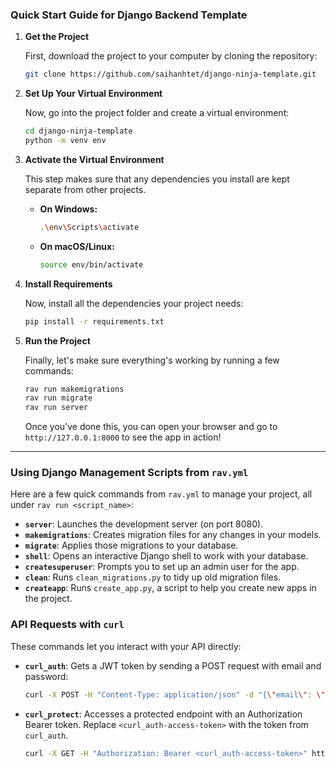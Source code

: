 ### Quick Start Guide for Django Backend Template

1. **Get the Project**

   First, download the project to your computer by cloning the repository:
   ```bash
   git clone https://github.com/saihanhtet/django-ninja-template.git
   ```

2. **Set Up Your Virtual Environment**

   Now, go into the project folder and create a virtual environment:
   ```bash
   cd django-ninja-template
   python -m venv env
   ```

3. **Activate the Virtual Environment**

   This step makes sure that any dependencies you install are kept separate from other projects.

   - **On Windows:**
     ```bash
     .\env\Scripts\activate
     ```
   - **On macOS/Linux:**
     ```bash
     source env/bin/activate
     ```

4. **Install Requirements**

   Now, install all the dependencies your project needs:
   ```bash
   pip install -r requirements.txt
   ```

5. **Run the Project**

   Finally, let's make sure everything's working by running a few commands:
   ```bash
   rav run makemigrations
   rav run migrate
   rav run server
   ```

   Once you’ve done this, you can open your browser and go to `http://127.0.0.1:8000` to see the app in action!

---

### Using Django Management Scripts from `rav.yml`

Here are a few quick commands from `rav.yml` to manage your project, all under `rav run <script_name>`:

- **`server`**: Launches the development server (on port 8080).
- **`makemigrations`**: Creates migration files for any changes in your models.
- **`migrate`**: Applies those migrations to your database.
- **`shell`**: Opens an interactive Django shell to work with your database.
- **`createsuperuser`**: Prompts you to set up an admin user for the app.
- **`clean`**: Runs `clean_migrations.py` to tidy up old migration files.
- **`createapp`**: Runs `create_app.py`, a script to help you create new apps in the project.

### API Requests with `curl`

These commands let you interact with your API directly:

- **`curl_auth`**: Gets a JWT token by sending a POST request with email and password:
  ```bash
  curl -X POST -H "Content-Type: application/json" -d "{\"email\": \"testuser@gmail.com\", \"password\": \"testuser123\"}" http://127.0.0.1:8080/api/token/pair
  ```

- **`curl_protect`**: Accesses a protected endpoint with an Authorization Bearer token. Replace `<curl_auth-access-token>` with the token from `curl_auth`.
  ```bash
  curl -X GET -H "Authorization: Bearer <curl_auth-access-token>" http://127.0.0.1:8080/api/me
  ```
